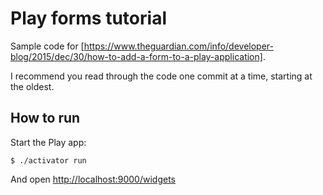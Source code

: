 # Play forms tutorial

Sample code for [https://www.theguardian.com/info/developer-blog/2015/dec/30/how-to-add-a-form-to-a-play-application].

I recommend you read through the code one commit at a time, starting at the oldest.

## How to run

Start the Play app:

```
$ ./activator run
```

And open [http://localhost:9000/widgets](http://localhost:9000/widgets)

